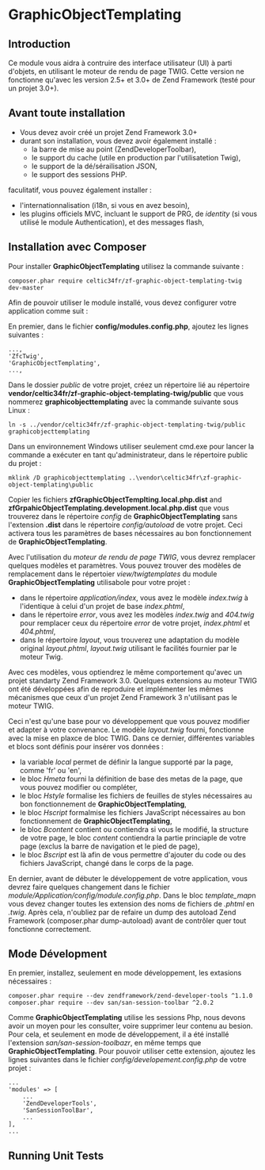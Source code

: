 # GraphicObjectTemplating

## Introduction

Ce module vous aidra à contruire des interface utilisateur (UI) à parti d'objets, en utilisant le moteur de rendu de page TWIG. Cette version ne fonctionne qu'avec les version 2.5+ et 3.0+ de Zend Framework (testé pour un projet 3.0+).

## Avant toute installation ##

* Vous devez avoir créé un projet Zend Framework 3.0+
* durant son installation, vous devez avoir également installé :
    * la barre de mise au point (ZendDeveloperToolbar),
    * le support du cache (utile en production par l'utilisatetion Twig),
    * le support de la dé/sérailisation JSON,
    * le support des sessions PHP.
    
faculitatif, vous pouvez également installer :
* l'internationnalisation (i18n, si vous en avez besoin),
* les plugins officiels MVC, incluant le support de PRG, de *identity* (si vous utilisé le module Authentication), et des messages flash,

## Installation avec Composer

Pour installer **GraphicObjectTemplating** utilisez la commande suivante :

    composer.phar require celtic34fr/zf-graphic-object-templating-twig dev-master

Afin de pouvoir utiliser le module installé, vous devez configurer votre application comme suit :

En premier, dans le fichier **config/modules.config.php**, ajoutez les lignes suivantes :

    ..., 
    'ZfcTwig',
    'GraphicObjectTemplating',
    ...,

Dans le dossier *public* de votre projet, créez un répertoire lié au répertoire **vendor/celtic34fr/zf-graphic-object-templating-twig/public** que vous nommerez **graphicobjecttemplating** avec la commande suivante sous Linux :

    ln -s ../vendor/celtic34fr/zf-graphic-object-templating-twig/public graphicobjecttemplating

Dans un environnement Windows utiliser seulement cmd.exe pour lancer la commande a exécuter en tant qu'administrateur, dans le répertoire public du projet :

    mklink /D graphicobjecttemplating ..\vendor\celtic34fr\zf-graphic-object-templating\public

Copier les fichiers  **zfGraphicObjectTemplting.local.php.dist** and **zfGrpahicObjectTemplating.development.local.php.dist** que vous trouverez dans le répertoire *config* de **GraphicObjectTemplating** sans l'extension **.dist** dans le répertoire *config/autoload* de votre projet.
Ceci activera tous les paramètres de bases nécessaires au bon fonctionnement de **GraphicObjectTemplating**.

Avec l'utilisation du *moteur de rendu de page TWIG*, vous devrez remplacer quelques modèles et paramètres. Vous pouvez trouver des modèles de remplacement dans le répertoier *view/twigtemplates* du module **GraphicObjectTemplating** utilisabole pour votre projet :

* dans le répertoire *application/index*, vous avez le modèle *index.twig* à l'identique à celui d'un projet de base *index.phtml*,
* dans le répertoire *error*, vous avez les modèles *index.twig* and *404.twig* pour remplacer ceux du répertoire *error* de votre projet, *index.phtml* et *404.phtml*,
* dans le répertoire *layout*, vous trouverez une adaptation du modèle original *layout.phtml*, *layout.twig* utilisant le facilités fournier par le moteur Twig.

Avec ces modèles, vous optiendrez le même comportement qu'avec un projet standarty Zend Framework 3.0. Quelques extensions au moteur TWIG ont été développées afin de reproduire et implémenter les mêmes mécanismes que ceux d'un projet Zend Framework 3 n'utilisant pas le moteur TWIG.

Ceci n'est qu'une base pour vo développement que vous pouvez modifier et adapter à votre convenance. Le modèle *layout.twig* fourni, fonctionne avec la mise en plaxce de bloc TWIG. Dans ce dernier, différentes variables et blocs sont définis pour insérer vos données :
* la variable *local* permet de définir la langue supporté par la page, comme 'fr' ou 'en',
* le bloc *Hmeta* fourni  la définition de base des metas de la page, que vous pouvez modifier ou compléter,
* le bloc *Hstyle* formalise les fichiers de feuilles de styles nécessaires au bon fonctionnement de **GraphicObjectTemplating**,
* le bloc *Hscript* formalmise les fichiers JavaScript nécessaires au bon fonctionnement de **GraphicObjectTemplating**,
* le bloc *Bcontent* contient ou contiendra si vous le modifié, la structure de votre page, le bloc *content* contiendra la partie princiaple de votre page (exclus la barre de navigation et le pied de page),
* le bloc *Bscript* est là afin de vous permettre d'ajouter du code ou des fichiers JavaScript, changé dans le corps de la page.

En dernier, avant de débuter le développement de votre application, vous devrez faire quelques changement dans le fichier *module/Application/config/module.config.php*. Dans le bloc *template_map*n vous devez changer toutes les extension des noms de fichiers de *.phtml* en *.twig*. Après cela, n'oubliez par de refaire un dump des autoload Zend Framework (composer.phar dump-autoload) avant de contrôler quer tout fonctionne correctement.

## Mode Dévelopment

En premier, installez, seulement en mode développement, les extasions nécessaires :

    composer.phar require --dev zendframework/zend-developer-tools ^1.1.0
    composer.phar require --dev san/san-session-toolbar ^2.0.2

Comme **GraphicObjectTemplating** utilise les sessions Php, nous devons avoir un moyen pour les consulter, voire supprimer leur contenu au besion. Pour cela, et seulement en mode de développement, il a été installé l'extension *san/san-session-toolbazr*, en même temps que **GraphicObjectTemplating**.
Pour pouvoir utiliser cette extension, ajoutez les lignes suivantes dans le fichier *config/developement.config.php* de votre projet :

    ...
    'modules' => [
        ...
        'ZendDeveloperTools',
        'SanSessionToolBar',
        ...
    ],
    ...

## Running Unit Tests

